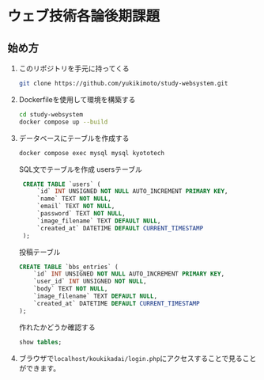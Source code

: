 # ウェブ技術各論後期課題

## 始め方
1. このリポジトリを手元に持ってくる
    ```bash
    git clone https://github.com/yukikimoto/study-websystem.git
    ```
2. Dockerfileを使用して環境を構築する
   ```bash
   cd study-websystem
   docker compose up --build
   ```
3. データベースにテーブルを作成する
   ``` bash
   docker compose exec mysql mysql kyototech
   ```
   SQL文でテーブルを作成
   usersテーブル
   ```sql
    CREATE TABLE `users` (
        `id` INT UNSIGNED NOT NULL AUTO_INCREMENT PRIMARY KEY,
        `name` TEXT NOT NULL,
        `email` TEXT NOT NULL,
        `password` TEXT NOT NULL,
        `image_filename` TEXT DEFAULT NULL,
        `created_at` DATETIME DEFAULT CURRENT_TIMESTAMP
    );
    ```
    投稿テーブル
    ```sql
    CREATE TABLE `bbs_entries` (
        `id` INT UNSIGNED NOT NULL AUTO_INCREMENT PRIMARY KEY,
        `user_id` INT UNSIGNED NOT NULL,
        `body` TEXT NOT NULL,
        `image_filename` TEXT DEFAULT NULL,
        `created_at` DATETIME DEFAULT CURRENT_TIMESTAMP
    );
    ```
    作れたかどうか確認する
    ```sql
    show tables;
    ```
4. ブラウザで`localhost/koukikadai/login.php`にアクセスすることで見ることができます。
